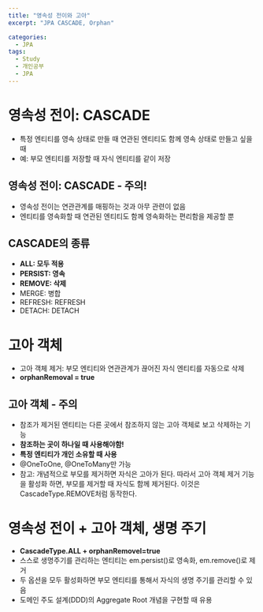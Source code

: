 ```yaml
---
title: "영속성 전이와 고아"
excerpt: "JPA CASCADE, Orphan"

categories:
  - JPA
tags:
  - Study
  - 개인공부
  - JPA
---
```




# 영속성 전이: CASCADE

* 특정 엔티티를 영속 상태로 만들 때 연관된 엔티티도 함께 영속 상태로 만들고 싶을 때
* 예: 부모 엔티티를 저장할 때 자식 엔티티를 같이 저장



## 영속성 전이: CASCADE - 주의!

* 영속성 전이는 연관관계를 매핑하는 것과 아무 관련이 없음
* 엔티티를 영속화할 때 연관된 엔티티도 함께 영속화하는 편리함을 제공할 뿐



## CASCADE의 종류

* **ALL: 모두 적용**
* **PERSIST: 영속**
* **REMOVE: 삭제**
* MERGE: 병합
* REFRESH: REFRESH
* DETACH: DETACH



# 고아 객체

* 고아 객체 제거: 부모 엔티티와 연관관계가 끊어진 자식 엔티티를 자동으로 삭제
* **orphanRemoval = true**



## 고아 객체 - 주의

* 참조가 제거된 엔티티는 다른 곳에서 참조하지 않는 고아 객체로 보고 삭제하는 기능
* **참조하는 곳이 하나일 때 사용해야함!**
* **특정 엔티티가 개인 소유할 때 사용**
* @OneToOne, @OneToMany만 가능
* 참고: 개념적으로 부모를 제거하면 자식은 고아가 된다. 따라서 고아 객체 제거 기능을 활성화 하면, 부모를 제거할 때 자식도 함께 제거된다. 이것은 CascadeType.REMOVE처럼 동작한다.



# 영속성 전이 + 고아 객체, 생명 주기

* **CascadeType.ALL + orphanRemovel=true**
* 스스로 생명주기를 관리하는 엔티티는 em.persist()로 영속화, em.remove()로 제거
* 두 옵션을 모두 활성화하면 부모 엔티티를 통해서 자식의 생명 주기를 관리할 수 있음
* 도메인 주도 설계(DDD)의 Aggregate Root 개념을 구현할 때 유용